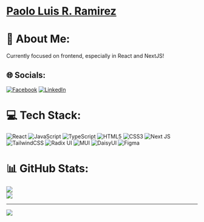 # [Paolo Luis R. Ramirez](https://shunindesu.vercel.app/)
# 💫 About Me:
Currently focused on frontend, especially in React and NextJS!<br>


## 🌐 Socials:
[![Facebook](https://img.shields.io/badge/Facebook-%231877F2.svg?logo=Facebook&logoColor=white)](https://facebook.com/shuninkunn) [![LinkedIn](https://img.shields.io/badge/LinkedIn-%230077B5.svg?logo=linkedin&logoColor=white)](https://linkedin.com/in/paolo-luis-ramirez-4a9168285) 

# 💻 Tech Stack:
![React](https://img.shields.io/badge/react-%2320232a.svg?style=for-the-badge&logo=react&logoColor=%2361DAFB) ![JavaScript](https://img.shields.io/badge/javascript-%23323330.svg?style=for-the-badge&logo=javascript&logoColor=%23F7DF1E) ![TypeScript](https://img.shields.io/badge/typescript-%23007ACC.svg?style=for-the-badge&logo=typescript&logoColor=white) ![HTML5](https://img.shields.io/badge/html5-%23E34F26.svg?style=for-the-badge&logo=html5&logoColor=white) ![CSS3](https://img.shields.io/badge/css3-%231572B6.svg?style=for-the-badge&logo=css3&logoColor=white) ![Next JS](https://img.shields.io/badge/Next-black?style=for-the-badge&logo=next.js&logoColor=white) ![TailwindCSS](https://img.shields.io/badge/tailwindcss-%2338B2AC.svg?style=for-the-badge&logo=tailwind-css&logoColor=white) ![Radix UI](https://img.shields.io/badge/radix%20ui-161618.svg?style=for-the-badge&logo=radix-ui&logoColor=white) ![MUI](https://img.shields.io/badge/MUI-%230081CB.svg?style=for-the-badge&logo=mui&logoColor=white) ![DaisyUI](https://img.shields.io/badge/daisyui-5A0EF8?style=for-the-badge&logo=daisyui&logoColor=white) ![Figma](https://img.shields.io/badge/figma-%23F24E1E.svg?style=for-the-badge&logo=figma&logoColor=white)
# 📊 GitHub Stats:
![](https://github-readme-stats.vercel.app/api?username=shunindesuuu&theme=aura&hide_border=false&include_all_commits=true&count_private=true)<br/>
![](https://github-readme-streak-stats.herokuapp.com/?user=shunindesuuu&theme=aura&hide_border=false)<br/>

---
[![](https://visitcount.itsvg.in/api?id=shunindesuuu&icon=0&color=0)](https://visitcount.itsvg.in)

<!-- Proudly created with GPRM ( https://gprm.itsvg.in ) -->

